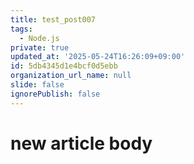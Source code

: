 ```yaml
---
title: test_post007
tags:
  - Node.js
private: true
updated_at: '2025-05-24T16:26:09+09:00'
id: 5db4345d1e4bcf0d5ebb
organization_url_name: null
slide: false
ignorePublish: false
---
```

# new article body
